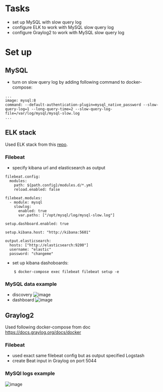 # Tasks
* set up MySQL with slow query log
* configure ELK to work with MySQL slow query log
* configure Graylog2 to work with MySQL slow query log

# Set up

## MySQL
* turn on slow query log by adding following command to docker-compose:
```
...
image: mysql:8
command: --default-authentication-plugin=mysql_native_password --slow-query-log=1 --long-query-time=2 --slow-query-log-file=/var/log/mysql/mysql-slow.log
...
```


## ELK stack

Used ELK stack from this [repo](https://github.com/deviantony/docker-elk).

### Filebeat

* specify kibana url and elasticsearch as output
```
filebeat.config:
  modules:
    path: ${path.config}/modules.d/*.yml
    reload.enabled: false

filebeat.modules:
  - module: mysql
    slowlog:
      enabled: true
      var.paths: ["/opt/mysql/log/mysql-slow.log"]

setup.dashboard.enabled: true

setup.kibana.host: "http://kibana:5601"

output.elasticsearch:
  hosts: ["http://elasticsearch:9200"]
  username: "elastic"
  password: "changeme"
```
* set up kibana dashoboards:
```
    $ docker-compose exec filebeat filebeat setup -e
```

### MySQL data example

* discovery
![image](https://user-images.githubusercontent.com/19594637/147392435-cb5b5e63-9ec3-4e68-a310-15825b5dd99f.png)
* dashboard
![image](https://user-images.githubusercontent.com/19594637/147392427-8c7d19ee-f622-4dc6-9640-4dc0b685e873.png)


## Graylog2

Used following docker-compose from doc https://docs.graylog.org/docs/docker

### Filebeat

* used exact same filebeat config but as output specified Logstash
* create Beat input in Graylog on port 5044

### MySQl logs example

![image](https://user-images.githubusercontent.com/19594637/147406742-1ba4e8cf-ebb5-49cc-bc0b-959a1d3c756a.png)

